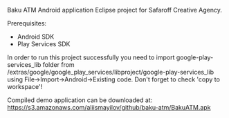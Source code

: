 Baku ATM Android application Eclipse project for Safaroff Creative Agency.

Prerequisites:
* Android SDK
* Play Services SDK

In order to run this project successfully you need to import google-play-services_lib folder from <android-sdk>/extras/google/google_play_services/libproject/google-play-services_lib using File->Import->Android->Existing code.
Don't forget to check 'copy to workspace'!

Compiled demo application can be downloaded at:
https://s3.amazonaws.com/aliismayilov/github/baku-atm/BakuATM.apk
  